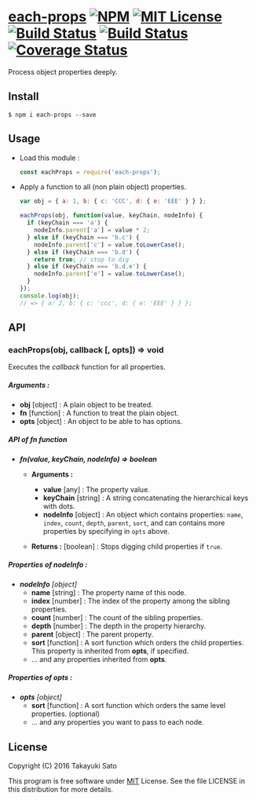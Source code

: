 [each-props][repo-url] [![NPM][npm-img]][npm-url] [![MIT License][mit-img]][mit-url] [![Build Status][travis-img]][travis-url] [![Build Status][appveyor-img]][appveyor-url] [![Coverage Status][coverage-img]][coverage-url]
============

Process object properties deeply.

Install
-------

```
$ npm i each-props --save
```

Usage
-----

* Load this module :

    ```js
    const eachProps = require('each-props');
    ```

* Apply a function to all (non plain object) properties.

    ```js
    var obj = { a: 1, b: { c: 'CCC', d: { e: 'EEE' } } };

    eachProps(obj, function(value, keyChain, nodeInfo) {
      if (keyChain === 'a') {
        nodeInfo.parent['a'] = value * 2;
      } else if (keyChain === 'b.c') {
        nodeInfo.parent['c'] = value.toLowerCase();
      } else if (keyChain === 'b.d') {
        return true; // stop to dig
      } else if (keyChain === 'b.d.e') {
        nodeInfo.parent['e'] = value.toLowerCase();
      }
    });
    console.log(obj);
    // => { a: 2, b: { c: 'ccc', d: { e: 'EEE' } } };
    ```

API
---

### eachProps(obj, callback [, opts]) => void

Executes the *callback* function for all properties.

##### **Arguments :** 

   * **obj** [object] : A plain object to be treated.
   * **fn** [function] : A function to treat the plain object.
   * **opts** [object] : An object to be able to has options.

##### **API of *fn* function**

* ***fn(value, keyChain, nodeInfo) => boolean***

    * **Arguments :**
        * **value** [any] : The property value.
        * **keyChain** [string] : A string concatenating the hierarchical keys with dots.
        * **nodeInfo** [object] : An object which contains properties: `name`, `index`, `count`, `depth`, `parent`, `sort`, and can contains more properties by specifying in `opts` above. 

    * **Returns :** [boolean] : Stops digging child properties if `true`.

##### **Properties of *nodeInfo* :**

* ***nodeInfo*** *[object]*
    * **name** [string] : The property name of this node.
    * **index** [number] : The index of the property among the sibling properties.
    * **count** [number] : The count of the sibling properties.
    * **depth** [number] : The depth in the property hierarchy.
    * **parent** [object] : The parent property.
    * **sort** [function] : A sort function which orders the child properties. This property is inherited from **opts**, if specified.
    * ... and any properties inherited from **opts**.

##### **Properties of *opts* :**

* ***opts*** *[object]*
    * **sort** [function] : A sort function which orders the same level properties. (optional)
    * ... and any properties you want to pass to each node.

License
-------

Copyright (C) 2016 Takayuki Sato

This program is free software under [MIT][mit-url] License.
See the file LICENSE in this distribution for more details.

[repo-url]: https://github.com/sttk/each-props/
[npm-img]: https://img.shields.io/badge/npm-v1.2.0-blue.svg
[npm-url]: https://www.npmjs.org/package/each-props/
[mit-img]: https://img.shields.io/badge/license-MIT-green.svg
[mit-url]: https://opensource.org/licenses.MIT
[travis-img]: https://travis-ci.org/sttk/each-props.svg?branch=master
[travis-url]: https://travis-ci.org/sttk/each-props
[appveyor-img]: https://ci.appveyor.com/api/projects/status/github/sttk/each-props?branch=master&svg=true
[appveyor-url]: https://ci.appveyor.com/project/sttk/each-props
[coverage-img]: https://coveralls.io/repos/github/sttk/each-props/badge.svg?branch=master
[coverage-url]: https://coveralls.io/github/sttk/each-props?branch=master

